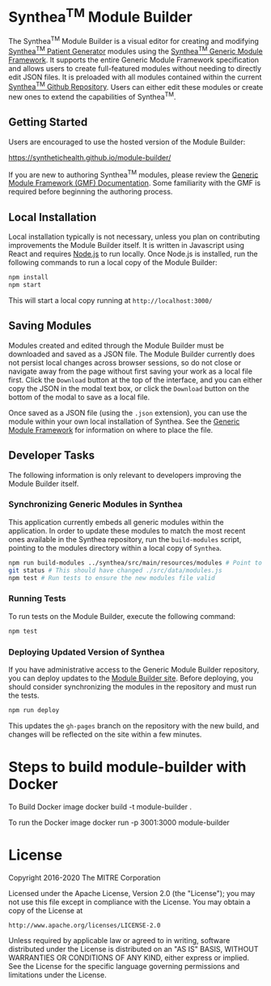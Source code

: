 # Synthea<sup>TM</sup> Module Builder

The Synthea<sup>TM</sup> Module Builder is a visual editor for creating and modifying  [Synthea<sup>TM</sup> Patient Generator](https://synthetichealth.github.io/module-builder) modules using the
[Synthea<sup>TM</sup> Generic Module Framework](https://github.com/synthetichealth/synthea/wiki/Generic-Module-Framework).
It supports the entire Generic Module Framework specification and allows users to create full-featured modules
without needing to directly edit JSON files.  It is preloaded with all modules contained within the current
[Synthea<sup>TM</sup> Github Repository](https://github.com/synthetichealth/synthea).  Users can either edit these modules
or create new ones to extend the capabilities of Synthea<sup>TM</sup>.
 
## Getting Started

Users are encouraged to use the hosted version of the Module Builder: 

https://synthetichealth.github.io/module-builder/

If you are new to authoring Synthea<sup>TM</sup> modules, please review the [Generic Module Framework (GMF) Documentation](https://github.com/synthetichealth/synthea/wiki/Generic-Module-Framework).
Some familiarity with the GMF is required before beginning the authoring process.

## Local Installation

Local installation typically is not necessary, unless you plan on contributing improvements the Module Builder itself.
It is written in Javascript using React and requires [Node.js](https://nodejs.org/) to run locally. Once Node.js is installed,
run the following commands to run a local copy of the Module Builder:

```sh
npm install
npm start
```

This will start a local copy running at `http://localhost:3000/`

## Saving Modules

Modules created and edited through the Module Builder must be downloaded and saved as a JSON file.
The Module Builder currently does not persist local changes across browser sessions, so do not close or navigate
away from the page without first saving your work as a local file first.  Click the `Download` button at the
top of the interface, and you can either copy the JSON in the modal text box, or click the `Download` button on the bottom
of the modal to save as a local file.

Once saved as a JSON file (using the `.json` extension), you can use the module within your own local installation of Synthea.
See the [Generic Module Framework](https://github.com/synthetichealth/synthea/wiki/Generic-Module-Framework#relevant-files-and-paths) for information on where to place the file.

## Developer Tasks

The following information is only relevant to developers improving the Module Builder itself.


### Synchronizing Generic Modules in Synthea

This application currently embeds all generic modules within the application.  In order to 
update these modules to match the most recent ones available in the Synthea repository,
run the `build-modules` script, pointing to the modules directory within a local copy of `Synthea`.

```sh
npm run build-modules ../synthea/src/main/resources/modules # Point to the modules directory of synthea
git status # This should have changed ./src/data/modules.js
npm test # Run tests to ensure the new modules file valid
```

### Running Tests

To run tests on the Module Builder, execute the following command: 

```sh
npm test
```

### Deploying Updated Version of Synthea

If you have administrative access to the Generic Module Builder repository, you can deploy updates to 
the [Module Builder site](https://synthetichealth.github.io/module-builder/).  Before deploying,
you should consider synchronizing the modules in the repository and must run the tests.

```sh
npm run deploy
```

This updates the `gh-pages` branch on the repository with the new build, and changes will be reflected on the
site within a few minutes.

# Steps to build module-builder with Docker

To Build Docker image
docker build -t module-builder .

To run the Docker image
docker run -p 3001:3000 module-builder

# License

Copyright 2016-2020 The MITRE Corporation

Licensed under the Apache License, Version 2.0 (the "License");
you may not use this file except in compliance with the License.
You may obtain a copy of the License at

    http://www.apache.org/licenses/LICENSE-2.0

Unless required by applicable law or agreed to in writing, software
distributed under the License is distributed on an "AS IS" BASIS,
WITHOUT WARRANTIES OR CONDITIONS OF ANY KIND, either express or implied.
See the License for the specific language governing permissions and
limitations under the License.
